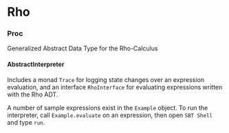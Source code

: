 # Rho

### Proc

Generalized Abstract Data Type for the Rho-Calculus

#### AbstractInterpreter

Includes a monad `Trace` for logging state changes over an expression evaluation, and an interface `RhoInterface` for evaluating expressions written with the Rho ADT. 

A number of sample expressions exist in the `Example` object. To run the interpreter, call `Example.evaluate` on an expression, then open `SBT Shell` and type `run`.

